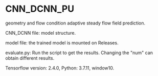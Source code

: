 # CNN_DCNN_PU
geometry and flow condition adaptive steady flow field prediction.

CNN_DCNN file: model structure.

model file: the trained model is mounted on Releases.

evaluate.py: Run the script to get the results. Changing the "num" can obtain different results.

Tensorflow version: 2.4.0, Python: 3.7.11, window10.
